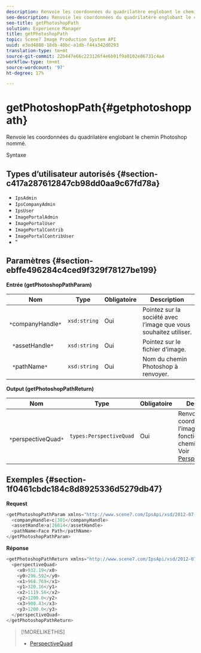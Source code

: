 ```yaml
---
description: Renvoie les coordonnées du quadrilatère englobant le chemin Photoshop nommé.
seo-description: Renvoie les coordonnées du quadrilatère englobant le chemin Photoshop nommé.
seo-title: getPhotoshopPath
solution: Experience Manager
title: getPhotoshopPath
topic: Scene7 Image Production System API
uuid: e3ed4888-18db-40bc-a1db-f44a342d0293
translation-type: tm+mt
source-git-commit: 22b447e66c223126f4e6b91f9a0102e86731c4a4
workflow-type: tm+mt
source-wordcount: '97'
ht-degree: 17%

---
```



# getPhotoshopPath{#getphotoshoppath}

Renvoie les coordonnées du quadrilatère englobant le chemin Photoshop nommé.

Syntaxe

## Types d’utilisateur autorisés {#section-c417a287612847cb98dd0aa9c67fd78a}

* `IpsAdmin`
* `IpsCompanyAdmin`
* `IpsUser`
* `ImagePortalAdmin`
* `ImagePortalUser`
* `ImagePortalContrib`
* `ImagePortalContribUser`
* &quot;

## Paramètres {#section-ebffe496284c4ced9f329f78127be199}

**Entrée (getPhotoshopPathParam)**

| Nom | Type | Obligatoire | Description |
|---|---|---|---|
| ` *`companyHandle`*` | `xsd:string` | Oui | Pointez sur la société avec l’image que vous souhaitez utiliser. |
| ` *`assetHandle`*` | `xsd:string` | Oui | Pointez sur le fichier d’image. |
| ` *`pathName`*` | `xsd:string` | Oui | Nom du chemin Photoshop à renvoyer. |

**Output (getPhotoshopPathReturn)**

| Nom | Type | Obligatoire | Description |
|---|---|---|---|
| ` *`perspectiveQuad`*` | `types:PerspectiveQuad` | Oui | Renvoie les coordonnées de l’image en fonction du chemin d’accès. Voir [PerspectiveQuad](../../../types/c-data-types/r-perspective-quad.md#reference-3c1f780f9c264e5b870b1ade24566204). |

## Exemples {#section-1f0461cbdc184c8d8925336d5279db47}

**Request**

```java
<getPhotoshopPathParam xmlns="http://www.scene7.com/IpsApi/xsd/2012-07-31">
  <companyHandle>c|301</companyHandle>
  <assetHandle>a|26014</assetHandle>
  <pathName>Face Path</pathName>
</getPhotoshopPathParam>
```

**Réponse**

```java
<getPhotoshopPathReturn xmlns="http://www.scene7.com/IpsApi/xsd/2012-07-31">
  <perspectiveQuad>
    <x0>932.19</x0>
    <y0>296.592</y0>
    <x1>968.769</x1>
    <y1>320.16</y1>
    <x2>1119.56</x2>
    <y2>1200.0</y2>
    <x3>900.43</x3>
    <y3>1200.0</y3>
  </perspectiveQuad>
</getPhotoshopPathReturn>
```

>[!MORELIKETHIS]
>
>* [PerspectiveQuad](../../../types/c-data-types/r-perspective-quad.md#reference-3c1f780f9c264e5b870b1ade24566204)

